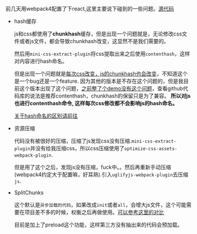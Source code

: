 前几天用webpack4配置了下react,这里主要说下碰到的一些问题。[源代码](https://github.com/xiaohesong/react-by-webpack4)

- hash缓存

  js和css都使用了**chunkhash**缓存，但是出现一个问题就是，无论修改css文件或者js文件，都会导致chunkhash改变，这显然不是我们需要的。
  
  然后用`mini-css-extract-plugin`将css提取出来之后使用`contenthash`，这样对内容进行hash命名。
  
  但是出现一个问题就是[每次css改变，js的chunkhash也会改变](https://github.com/webpack/webpack/issues/7138)，不知道这个是一个bug还是一个feature.
  因为其他的版本是不存在这个问题的，但是我目前这个版本出现了这个问题，[之前整了个demo没有这个问题](https://github.com/xiaohesong/webpack-4-tutrial)，查看github代码库的说法是推荐contenthash，chunkhash的保留只是为了兼容。
  **所以对js也进行contenthash命令, 这样每次css修改都不会影响js的hash命名。**
  
  [关于hash命名的区别请前往](https://github.com/xiaohesong/TIL/blob/master/front-end/webpack/hash.md)
  

- 资源压缩

  代码没有被很好的压缩，压缩了js发现css没有压缩.`mini-css-extract-plugin`并没有给我压缩css，所以css压缩使用了`optimize-css-assets-webpack-plugin`.
  
  但是用了这个之后，发现js没有压缩，fuck中。。然后再重新手动压缩(webpack4约定大于配置嘛，好耳熟).引入`uglifyjs-webpack-plugin`去压缩`js`.
  
  
- SplitChunks

  这个默认是`异步加载的代码`，如果改成`init`或者`all`，会增大js文件，这个可能需要在项目差不多的时候，权衡之后再做使用。[可以参考这里的对比](https://github.com/xiaohesong/react-by-webpack4/issues/1)
  
  目前是加上了preload这个功能，这样第三方没有抽出来的代码会预加载。
  
  
